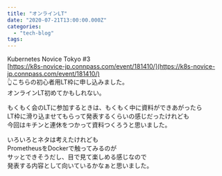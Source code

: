 ```yaml
---
title: "オンラインLT"
date: "2020-07-21T13:00:00.000Z"
categories: 
  - "tech-blog"
tags: 
---
```


Kubernetes Novice Tokyo #3  
[https://k8s-novice-jp.connpass.com/event/181410/](https://k8s-novice-jp.connpass.com/event/181410/)  
👆こちらの初心者用LT枠に申し込みました。  
オンラインLT初めてかもしれない。

もくもく会のLTに参加するときは、もくもく中に資料ができあがったら  
LT枠に滑り込ませてもらって発表するくらいの感じだったけれども  
今回はキチンと連休をつかって資料つくろうと思いました。

いろいろとネタは考えたけれども  
PrometheusをDockerで触ってみるのが  
サッとできそうだし、目で見て楽しめる感じなので  
発表する内容として向いているかなぁと思いました。
